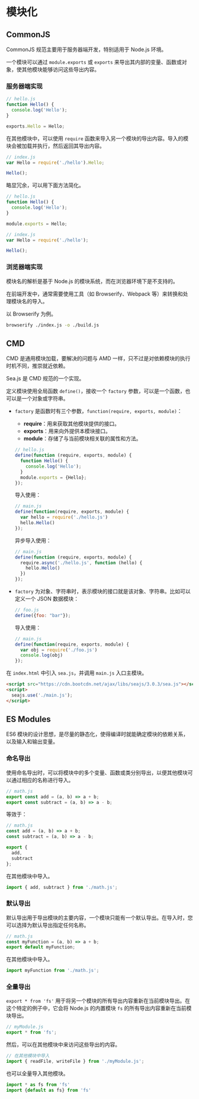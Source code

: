 # 模块化

## CommonJS

CommonJS 规范主要用于服务器端开发，特别适用于 Node.js 环境。

一个模块可以通过 `module.exports` 或 `exports` 来导出其内部的变量、函数或对象，使其他模块能够访问这些导出内容。

### 服务器端实现

```javascript
// hello.js
function Hello() {
  console.log('Hello');
}

exports.Hello = Hello;
```

在其他模块中，可以使用 `require` 函数来导入另一个模块的导出内容。导入的模块会被加载并执行，然后返回其导出内容。

```javascript
// index.js
var Hello = require('./hello').Hello;

Hello();
```

略显冗余，可以用下面方法简化。

```javascript
// hello.js
function Hello() {
  console.log('Hello');
}

module.exports = Hello;
```

```javascript
// index.js
var Hello = require('./hello');

Hello();
```

### 浏览器端实现

模块名的解析是基于 Node.js 的模块系统，而在浏览器环境下是不支持的。

在前端开发中，通常需要使用工具（如 Browserify、Webpack 等）来转换和处理模块名的导入。

以 Browserify 为例。

```sh
browserify ./index.js -o ./build.js
```

## CMD

CMD 是通用模块加载，要解决的问题与 AMD 一样，只不过是对依赖模块的执行时机不同，推崇就近依赖。

Sea.js 是 CMD 规范的一个实现。

定义模块使用全局函数 `define()`，接收一个 `factory` 参数，可以是一个函数，也可以是一个对象或字符串。

- `factory` 是函数时有三个参数，`function(require, exports, module)`：

  - **require**：用来获取其他模块提供的接口。
  - **exports**：用来向外提供本模块接口。
  - **module**：存储了与当前模块相关联的属性和方法。
  
  ```javascript
  // hello.js
  define(function (require, exports, module) {
    function Hello() {
      console.log('Hello');
    }
    module.exports = {Hello};
  });
  ```
  
  导入使用：
  
  ```javascript
  // main.js
  define(function(require, exports, module) {
    var hello = require('./hello.js')
    hello.Hello()
  });
  ```
  
  异步导入使用：
  
  ```javascript
  // main.js
  define(function (require, exports, module) {
    require.async('./hello.js', function (hello) {
      hello.Hello()
    })
  });
  ```

- `factory` 为对象、字符串时，表示模块的接口就是该对象、字符串。比如可以定义一个 JSON 数据模块：

  ```javascript
  // foo.js
  define({foo: "bar"});
  ```

  导入使用：

  ```javascript
  // main.js
  define(function(require, exports, module) {
    var obj = require('./foo.js')
    console.log(obj)
  });
  ```

在 `index.html` 中引入 `sea.js`，并调用 `main.js` 入口主模块。

```html
<script src="https://cdn.bootcdn.net/ajax/libs/seajs/3.0.3/sea.js"></script>
<script>
  seajs.use('./main.js');
</script>
```

## ES Modules

ES6 模块的设计思想，是尽量的静态化，使得编译时就能确定模块的依赖关系，以及输入和输出变量。

### 命名导出

使用命名导出时，可以将模块中的多个变量、函数或类分别导出，以便其他模块可以通过相应的名称进行导入。

```javascript
// math.js
export const add = (a, b) => a + b;
export const subtract = (a, b) => a - b;
```

等效于：

```javascript
// math.js
const add = (a, b) => a + b;
const subtract = (a, b) => a - b;

export {
  add,
  subtract
};
```

在其他模块中导入。

```javascript
import { add, subtract } from './math.js';
```

### 默认导出

默认导出用于导出模块的主要内容，一个模块只能有一个默认导出。在导入时，您可以选择为默认导出指定任何名称。

```javascript
// math.js
const myFunction = (a, b) => a + b;
export default myFunction;
```

在其他模块中导入。

```javascript
import myFunction from './math.js';
```

### 全量导出

`export * from 'fs'` 用于将另一个模块的所有导出内容重新在当前模块导出。在这个特定的例子中，它会将 Node.js 的内置模块 `fs` 的所有导出内容重新在当前模块导出。

```javascript
// myModule.js
export * from 'fs';
```

然后，可以在其他模块中来访问这些导出的内容。

```javascript
// 在其他模块中导入
import { readFile, writeFile } from './myModule.js';
```

也可以全量导入其他模块。

```javascript
import * as fs from 'fs'
import {default as fs} from 'fs'
```

